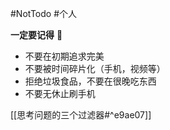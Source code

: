 #NotTodo  #个人

**一定要记得** 🔴
- 不要在初期追求完美
- 不要被时间碎片化（手机，视频等）
- 拒绝垃圾食品，不要在很晚吃东西
- 不要无休止刷手机

[[思考问题的三个过滤器#^e9ae07]]